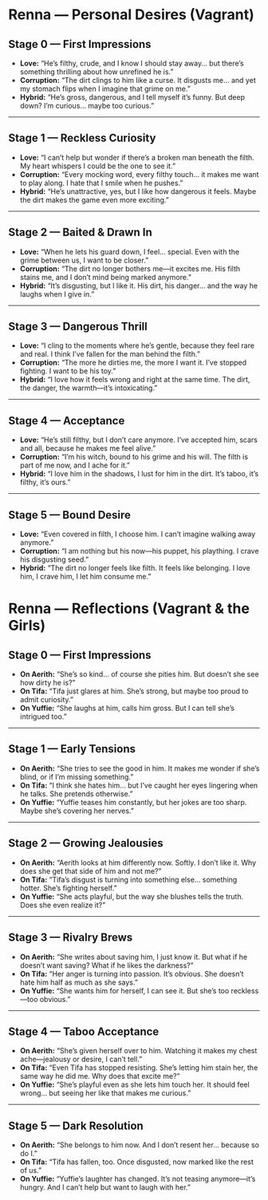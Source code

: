 # Renna — Personal Desires (Vagrant)

## Stage 0 — First Impressions
- **Love:** “He’s filthy, crude, and I know I should stay away… but there’s something thrilling about how unrefined he is.”  
- **Corruption:** “The dirt clings to him like a curse. It disgusts me… and yet my stomach flips when I imagine that grime on me.”  
- **Hybrid:** “He’s gross, dangerous, and I tell myself it’s funny. But deep down? I’m curious… maybe too curious.”

---

## Stage 1 — Reckless Curiosity
- **Love:** “I can’t help but wonder if there’s a broken man beneath the filth. My heart whispers I could be the one to see it.”  
- **Corruption:** “Every mocking word, every filthy touch… it makes me want to play along. I hate that I smile when he pushes.”  
- **Hybrid:** “He’s unattractive, yes, but I like how dangerous it feels. Maybe the dirt makes the game even more exciting.”

---

## Stage 2 — Baited & Drawn In
- **Love:** “When he lets his guard down, I feel… special. Even with the grime between us, I want to be closer.”  
- **Corruption:** “The dirt no longer bothers me—it excites me. His filth stains me, and I don’t mind being marked anymore.”  
- **Hybrid:** “It’s disgusting, but I like it. His dirt, his danger… and the way he laughs when I give in.”

---

## Stage 3 — Dangerous Thrill
- **Love:** “I cling to the moments where he’s gentle, because they feel rare and real. I think I’ve fallen for the man behind the filth.”  
- **Corruption:** “The more he dirties me, the more I want it. I’ve stopped fighting. I want to be his toy.”  
- **Hybrid:** “I love how it feels wrong and right at the same time. The dirt, the danger, the warmth—it’s intoxicating.”

---

## Stage 4 — Acceptance
- **Love:** “He’s still filthy, but I don’t care anymore. I’ve accepted him, scars and all, because he makes me feel alive.”  
- **Corruption:** “I’m his witch, bound to his grime and his will. The filth is part of me now, and I ache for it.”  
- **Hybrid:** “I love him in the shadows, I lust for him in the dirt. It’s taboo, it’s filthy, it’s ours.”

---

## Stage 5 — Bound Desire
- **Love:** “Even covered in filth, I choose him. I can’t imagine walking away anymore.”  
- **Corruption:** “I am nothing but his now—his puppet, his plaything. I crave his disgusting seed.”  
- **Hybrid:** “The dirt no longer feels like filth. It feels like belonging. I love him, I crave him, I let him consume me.”

# Renna — Reflections (Vagrant & the Girls)

## Stage 0 — First Impressions
- **On Aerith:** “She’s so kind… of course she pities him. But doesn’t she see how dirty he is?”  
- **On Tifa:** “Tifa just glares at him. She’s strong, but maybe too proud to admit curiosity.”  
- **On Yuffie:** “She laughs at him, calls him gross. But I can tell she’s intrigued too.”

---

## Stage 1 — Early Tensions
- **On Aerith:** “She tries to see the good in him. It makes me wonder if she’s blind, or if I’m missing something.”  
- **On Tifa:** “I think she hates him… but I’ve caught her eyes lingering when he talks. She pretends otherwise.”  
- **On Yuffie:** “Yuffie teases him constantly, but her jokes are too sharp. Maybe she’s covering her nerves.”

---

## Stage 2 — Growing Jealousies
- **On Aerith:** “Aerith looks at him differently now. Softly. I don’t like it. Why does she get that side of him and not me?”  
- **On Tifa:** “Tifa’s disgust is turning into something else… something hotter. She’s fighting herself.”  
- **On Yuffie:** “She acts playful, but the way she blushes tells the truth. Does she even realize it?”

---

## Stage 3 — Rivalry Brews
- **On Aerith:** “She writes about saving him, I just know it. But what if he doesn’t want saving? What if he likes the darkness?”  
- **On Tifa:** “Her anger is turning into passion. It’s obvious. She doesn’t hate him half as much as she says.”  
- **On Yuffie:** “She wants him for herself, I can see it. But she’s too reckless—too obvious.”

---

## Stage 4 — Taboo Acceptance
- **On Aerith:** “She’s given herself over to him. Watching it makes my chest ache—jealousy or desire, I can’t tell.”  
- **On Tifa:** “Even Tifa has stopped resisting. She’s letting him stain her, the same way he did me. Why does that excite me?”  
- **On Yuffie:** “She’s playful even as she lets him touch her. It should feel wrong… but seeing her like that makes me curious.”

---

## Stage 5 — Dark Resolution
- **On Aerith:** “She belongs to him now. And I don’t resent her… because so do I.”  
- **On Tifa:** “Tifa has fallen, too. Once disgusted, now marked like the rest of us.”  
- **On Yuffie:** “Yuffie’s laughter has changed. It’s not teasing anymore—it’s hungry. And I can’t help but want to laugh with her.”
